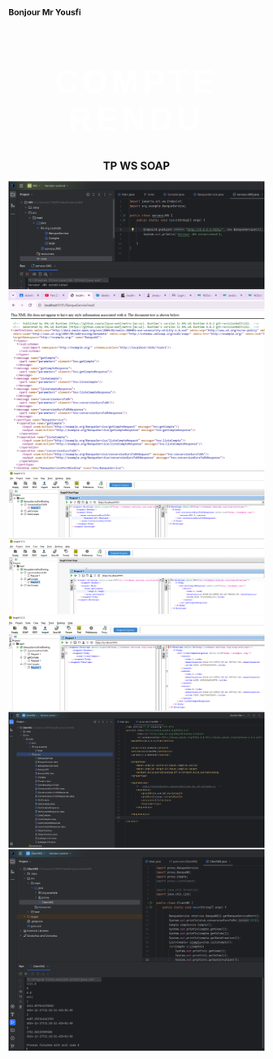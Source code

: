 <h3>Bonjour Mr Yousfi</h3>
<style>
    h1 {
      font-family: 'Orbitron', sans-serif; /* Police futuriste */
      font-size: 4rem;
      color: #fff;
      text-align: center;
      position: relative;
      text-transform: uppercase;
      letter-spacing: 8px;
    }

    h1::before,
    h1::after {
      content: '';
      position: absolute;
      top: 0;
      left: 0;
      right: 0;
      bottom: 0;
      background: linear-gradient(45deg, #ff007c, #00c6ff, #ff007c);
      z-index: -1;
      filter: blur(10px);
      opacity: 0.8;
      transition: opacity 0.3s ease-in-out;
    }

    h1:hover::before {
      opacity: 1;
    }

    h1::after {
      filter: blur(30px);
      opacity: 0.5;
    }

    h1 span {
      animation: flicker 2s infinite alternate;
    }
  </style>
<h1>Compte rendu</h1>
<h2 style="text-align: center;">TP WS SOAP</h2>
<img src="captures/1.png"/>
<img src="captures/2.png"/>
<img src="captures/3.png"/>
<img src="captures/4.png"/>
<img src="captures/5.png"/>
<img src="captures/6.png"/>
<img src="captures/7.png"/>

